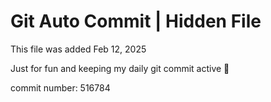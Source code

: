 # Git Auto Commit | Hidden File

This file was added Feb 12, 2025

Just for fun and keeping my daily git commit active 🤪

commit number: 516784
